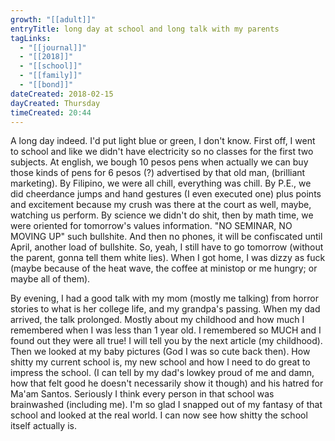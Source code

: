 ```yaml
---
growth: "[[adult]]"
entryTitle: long day at school and long talk with my parents
tagLinks:
  - "[[journal]]"
  - "[[2018]]"
  - "[[school]]"
  - "[[family]]"
  - "[[bond]]"
dateCreated: 2018-02-15
dayCreated: Thursday
timeCreated: 20:44
---
```

A long day indeed. I'd put light blue or green, I don't know. First off, I went to school and like we didn't have electricity so no classes for the first two subjects. At english, we bough 10 pesos pens when actually we can buy those kinds of pens for 6 pesos (?) advertised by that old man, (brilliant marketing). By Filipino, we were all chill, everything was chill. By P.E., we did cheerdance jumps and hand gestures (I even executed one) plus points and excitement because my crush was there at the court as well, maybe, watching us perform. By science we didn't do shit, then by math time, we were oriented for tomorrow's values information. "NO SEMINAR, NO MOVING UP" such bullshite. And then no phones, it will be confiscated until April, another load of bullshite. So, yeah, I still have to go tomorrow (without the parent, gonna tell them white lies). When I got home, I was dizzy as fuck (maybe because of the heat wave, the coffee at ministop or me hungry; or maybe all of them). 

By evening, I had a good talk with my mom (mostly me talking) from horror stories to what is her college life, and my grandpa's passing. When my dad arrived, the talk prolonged. Mostly about my childhood and how much I remembered when I was less than 1 year old. I remembered so MUCH and I found out they were all true! I will tell you by the next article (my childhood). Then we looked at my baby pictures (God I was so cute back then). How shitty my current school is, my new school and how I need to do great to impress the school. (I can tell by my dad's lowkey proud of me and damn, how that felt good he doesn't necessarily show it though) and his hatred for Ma'am Santos. Seriously I think every person in that school was brainwashed (including me). I'm so glad I snapped out of my fantasy of that school and looked at the real world. I can now see how shitty the school itself actually is. 